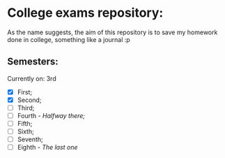 # College exams repository:

As the name suggests, the aim of this repository is to save my homework done in college, something like a journal :p

## Semesters:
Currently on: 3rd

- [x] First;
- [x] Second;
- [ ] Third;
- [ ] Fourth - _Halfway there;_
- [ ] Fifth;
- [ ] Sixth;
- [ ] Seventh;
- [ ] Eighth - _The last one_
